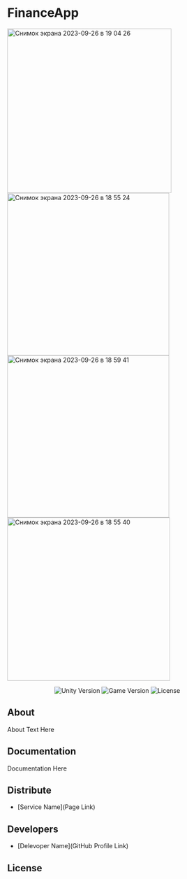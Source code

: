 # FinanceApp
<img width="376" alt="Снимок экрана 2023-09-26 в 19 04 26" src="https://github.com/IlyaGoryaev/FinanceApp/assets/129415721/9091633a-5260-4fc3-9a3f-835cc24ec93c">
<img width="371" alt="Снимок экрана 2023-09-26 в 18 55 24" src="https://github.com/IlyaGoryaev/FinanceApp/assets/129415721/a6dcc014-7298-448c-81e1-3c4ced552e9b">
<img width="371" alt="Снимок экрана 2023-09-26 в 18 59 41" src="https://github.com/IlyaGoryaev/FinanceApp/assets/129415721/cf332e46-ba99-4dd4-8ae3-d18b357e48bd">
<img width="373" alt="Снимок экрана 2023-09-26 в 18 55 40" src="https://github.com/IlyaGoryaev/FinanceApp/assets/129415721/bdda7ec9-c68f-4b0f-acea-9ddbcb5362a4">
<p align="center">
   <img src="" alt="Unity Version">
   <img src="" alt="Game Version">
   <img src="" alt="License">
</p>

## About

About Text Here

## Documentation

Documentation Here

## Distribute

- [Service Name](Page Link)


## Developers

- [Delevoper Name](GitHub Profile Link)

## License

